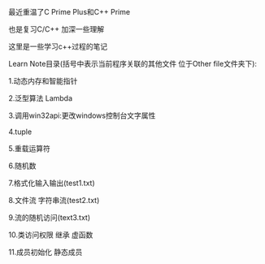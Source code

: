 最近重温了C Prime Plus和C++ Prime

也是复习C/C++ 加深一些理解

这里是一些学习c++过程的笔记

Learn Note目录(括号中表示当前程序关联的其他文件 位于Other file文件夹下):

1.动态内存和智能指针

2.泛型算法 Lambda

3.调用win32api:更改windows控制台文字属性

4.tuple

5.重载运算符

6.随机数

7.格式化输入输出(test1.txt)

8.文件流 字符串流(test2.txt)

9.流的随机访问(text3.txt)

10.类访问权限 继承 虚函数

11.成员初始化 静态成员